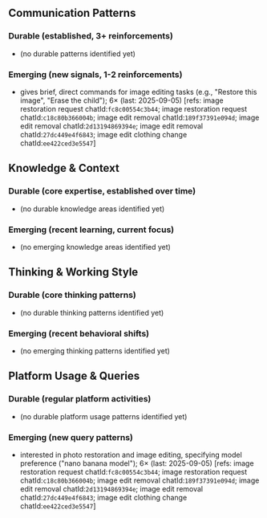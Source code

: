 ## Communication Patterns
### Durable (established, 3+ reinforcements)
- (no durable patterns identified yet)

### Emerging (new signals, 1-2 reinforcements)
- gives brief, direct commands for image editing tasks (e.g., "Restore this image", "Erase the child"); 6× (last: 2025-09-05) [refs: image restoration request chatId:`fc8c00554c3b44`; image restoration request chatId:`c18c80b366004b`; image edit removal chatId:`189f37391e094d`; image edit removal chatId:`2d13194869394e`; image edit removal chatId:`27dc449e4f6843`; image edit clothing change chatId:`ee422ced3e5547`]

## Knowledge & Context
### Durable (core expertise, established over time)
- (no durable knowledge areas identified yet)

### Emerging (recent learning, current focus)
- (no emerging knowledge areas identified yet)

## Thinking & Working Style
### Durable (core thinking patterns)
- (no durable thinking patterns identified yet)

### Emerging (recent behavioral shifts)
- (no emerging thinking patterns identified yet)

## Platform Usage & Queries
### Durable (regular platform activities)
- (no durable platform usage patterns identified yet)

### Emerging (new query patterns)
- interested in photo restoration and image editing, specifying model preference ("nano banana model"); 6× (last: 2025-09-05) [refs: image restoration request chatId:`fc8c00554c3b44`; image restoration request chatId:`c18c80b366004b`; image edit removal chatId:`189f37391e094d`; image edit removal chatId:`2d13194869394e`; image edit removal chatId:`27dc449e4f6843`; image edit clothing change chatId:`ee422ced3e5547`]